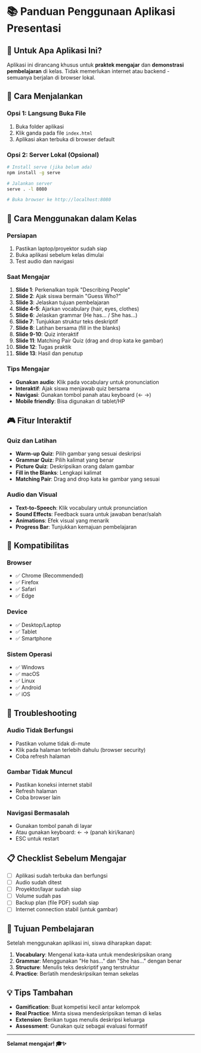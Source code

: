 # 📚 Panduan Penggunaan Aplikasi Presentasi

## 🎯 Untuk Apa Aplikasi Ini?

Aplikasi ini dirancang khusus untuk **praktek mengajar** dan **demonstrasi
pembelajaran** di kelas. Tidak memerlukan internet atau backend - semuanya
berjalan di browser lokal.

## 🚀 Cara Menjalankan

### Opsi 1: Langsung Buka File

1. Buka folder aplikasi
2. Klik ganda pada file `index.html`
3. Aplikasi akan terbuka di browser default

### Opsi 2: Server Lokal (Opsional)

```bash
# Install serve (jika belum ada)
npm install -g serve

# Jalankan server
serve . -l 8080

# Buka browser ke http://localhost:8080
```

## 📖 Cara Menggunakan dalam Kelas

### Persiapan

1. Pastikan laptop/proyektor sudah siap
2. Buka aplikasi sebelum kelas dimulai
3. Test audio dan navigasi

### Saat Mengajar

1. **Slide 1**: Perkenalkan topik "Describing People"
2. **Slide 2**: Ajak siswa bermain "Guess Who?"
3. **Slide 3**: Jelaskan tujuan pembelajaran
4. **Slide 4-5**: Ajarkan vocabulary (hair, eyes, clothes)
5. **Slide 6**: Jelaskan grammar (He has... / She has...)
6. **Slide 7**: Tunjukkan struktur teks deskriptif
7. **Slide 8**: Latihan bersama (fill in the blanks)
8. **Slide 9-10**: Quiz interaktif
9. **Slide 11**: Matching Pair Quiz (drag and drop kata ke gambar)
10. **Slide 12**: Tugas praktik
11. **Slide 13**: Hasil dan penutup

### Tips Mengajar

- **Gunakan audio**: Klik pada vocabulary untuk pronunciation
- **Interaktif**: Ajak siswa menjawab quiz bersama
- **Navigasi**: Gunakan tombol panah atau keyboard (← →)
- **Mobile friendly**: Bisa digunakan di tablet/HP

## 🎮 Fitur Interaktif

### Quiz dan Latihan

- **Warm-up Quiz**: Pilih gambar yang sesuai deskripsi
- **Grammar Quiz**: Pilih kalimat yang benar
- **Picture Quiz**: Deskripsikan orang dalam gambar
- **Fill in the Blanks**: Lengkapi kalimat
- **Matching Pair**: Drag and drop kata ke gambar yang sesuai

### Audio dan Visual

- **Text-to-Speech**: Klik vocabulary untuk pronunciation
- **Sound Effects**: Feedback suara untuk jawaban benar/salah
- **Animations**: Efek visual yang menarik
- **Progress Bar**: Tunjukkan kemajuan pembelajaran

## 📱 Kompatibilitas

### Browser

- ✅ Chrome (Recommended)
- ✅ Firefox
- ✅ Safari
- ✅ Edge

### Device

- ✅ Desktop/Laptop
- ✅ Tablet
- ✅ Smartphone

### Sistem Operasi

- ✅ Windows
- ✅ macOS
- ✅ Linux
- ✅ Android
- ✅ iOS

## 🔧 Troubleshooting

### Audio Tidak Berfungsi

- Pastikan volume tidak di-mute
- Klik pada halaman terlebih dahulu (browser security)
- Coba refresh halaman

### Gambar Tidak Muncul

- Pastikan koneksi internet stabil
- Refresh halaman
- Coba browser lain

### Navigasi Bermasalah

- Gunakan tombol panah di layar
- Atau gunakan keyboard: ← → (panah kiri/kanan)
- ESC untuk restart

## 📋 Checklist Sebelum Mengajar

- [ ] Aplikasi sudah terbuka dan berfungsi
- [ ] Audio sudah ditest
- [ ] Proyektor/layar sudah siap
- [ ] Volume sudah pas
- [ ] Backup plan (file PDF) sudah siap
- [ ] Internet connection stabil (untuk gambar)

## 🎯 Tujuan Pembelajaran

Setelah menggunakan aplikasi ini, siswa diharapkan dapat:

1. **Vocabulary**: Mengenal kata-kata untuk mendeskripsikan orang
2. **Grammar**: Menggunakan "He has..." dan "She has..." dengan benar
3. **Structure**: Menulis teks deskriptif yang terstruktur
4. **Practice**: Berlatih mendeskripsikan teman sekelas

## 💡 Tips Tambahan

- **Gamification**: Buat kompetisi kecil antar kelompok
- **Real Practice**: Minta siswa mendeskripsikan teman di kelas
- **Extension**: Berikan tugas menulis deskripsi keluarga
- **Assessment**: Gunakan quiz sebagai evaluasi formatif

---

**Selamat mengajar! 🎓✨**
